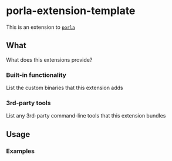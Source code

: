 # porla-extension-template
This is an extension to [`porla`](https://github.com/MO-RISE/porla)

## What

What does this extensions provide?

### Built-in functionality

List the custom binaries that this extension adds

### 3rd-party tools

List any 3rd-party command-line tools that this extension bundles

## Usage

### Examples
